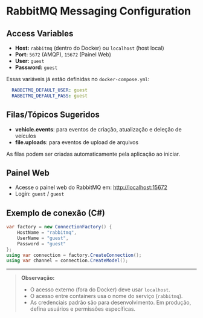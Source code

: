 # RabbitMQ Messaging Configuration

## Access Variables
- **Host:** `rabbitmq` (dentro do Docker) ou `localhost` (host local)
- **Port:** `5672` (AMQP), `15672` (Painel Web)
- **User:** `guest`
- **Password:** `guest`

Essas variáveis já estão definidas no `docker-compose.yml`:
```yaml
  RABBITMQ_DEFAULT_USER: guest
  RABBITMQ_DEFAULT_PASS: guest
```

## Filas/Tópicos Sugeridos
- **vehicle.events**: para eventos de criação, atualização e deleção de veículos
- **file.uploads**: para eventos de upload de arquivos

As filas podem ser criadas automaticamente pela aplicação ao iniciar.

## Painel Web
- Acesse o painel web do RabbitMQ em: [http://localhost:15672](http://localhost:15672)
- Login: `guest` / `guest`

## Exemplo de conexão (C#)
```csharp
var factory = new ConnectionFactory() {
    HostName = "rabbitmq",
    UserName = "guest",
    Password = "guest"
};
using var connection = factory.CreateConnection();
using var channel = connection.CreateModel();
```

---

> **Observação:**
> - O acesso externo (fora do Docker) deve usar `localhost`.
> - O acesso entre containers usa o nome do serviço (`rabbitmq`).
> - As credenciais padrão são para desenvolvimento. Em produção, defina usuários e permissões específicas.
